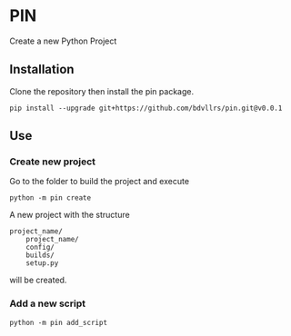 # PIN

Create a new Python Project

## Installation

Clone the repository then install the pin package.

```
pip install --upgrade git+https://github.com/bdvllrs/pin.git@v0.0.1
```

## Use

### Create new project

Go to the folder to build the project and execute
``` 
python -m pin create
```

A new project with the structure 
```
project_name/
    project_name/
    config/
    builds/
    setup.py
```

will be created.

### Add a new script
```
python -m pin add_script
```

